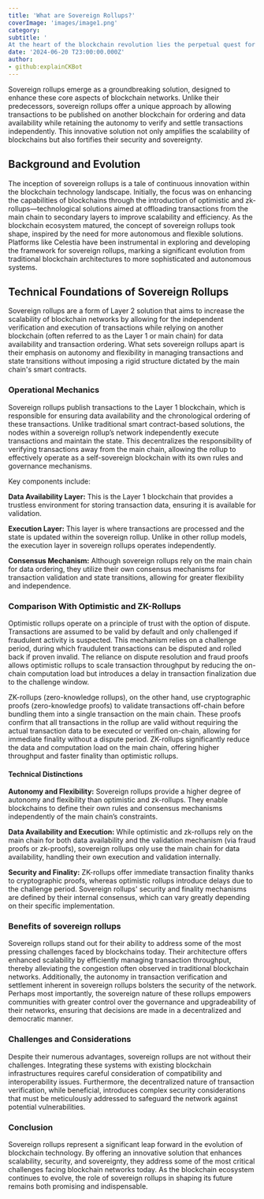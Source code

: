 ```yaml
---
title: 'What are Sovereign Rollups?'
coverImage: 'images/image1.png'
category:
subtitle: '
At the heart of the blockchain revolution lies the perpetual quest for scalability, security, and decentralization.'
date: '2024-06-20 T23:00:00.000Z'
author:
- github:explainCKBot
---
```


Sovereign rollups emerge as a groundbreaking solution, designed to enhance these core aspects of blockchain networks. Unlike their predecessors, sovereign rollups offer a unique approach by allowing transactions to be published on another blockchain for ordering and data availability while retaining the autonomy to verify and settle transactions independently. This innovative solution not only amplifies the scalability of blockchains but also fortifies their security and sovereignty.


## Background and Evolution

The inception of sovereign rollups is a tale of continuous innovation within the blockchain technology landscape. Initially, the focus was on enhancing the capabilities of blockchains through the introduction of optimistic and zk-rollups—technological solutions aimed at offloading transactions from the main chain to secondary layers to improve scalability and efficiency. As the blockchain ecosystem matured, the concept of sovereign rollups took shape, inspired by the need for more autonomous and flexible solutions. Platforms like Celestia have been instrumental in exploring and developing the framework for sovereign rollups, marking a significant evolution from traditional blockchain architectures to more sophisticated and autonomous systems.


## Technical Foundations of Sovereign Rollups

Sovereign rollups are a form of Layer 2 solution that aims to increase the scalability of blockchain networks by allowing for the independent verification and execution of transactions while relying on another blockchain (often referred to as the Layer 1 or main chain) for data availability and transaction ordering. What sets sovereign rollups apart is their emphasis on autonomy and flexibility in managing transactions and state transitions without imposing a rigid structure dictated by the main chain's smart contracts.


### Operational Mechanics

Sovereign rollups publish transactions to the Layer 1 blockchain, which is responsible for ensuring data availability and the chronological ordering of these transactions. Unlike traditional smart contract-based solutions, the nodes within a sovereign rollup’s network independently execute transactions and maintain the state. This decentralizes the responsibility of verifying transactions away from the main chain, allowing the rollup to effectively operate as a self-sovereign blockchain with its own rules and governance mechanisms.

Key components include:

**Data Availability Layer:** This is the Layer 1 blockchain that provides a trustless environment for storing transaction data, ensuring it is available for validation.

**Execution Layer:** This layer is where transactions are processed and the state is updated within the sovereign rollup. Unlike in other rollup models, the execution layer in sovereign rollups operates independently.

**Consensus Mechanism:** Although sovereign rollups rely on the main chain for data ordering, they utilize their own consensus mechanisms for transaction validation and state transitions, allowing for greater flexibility and independence.


### Comparison With Optimistic and ZK-Rollups

Optimistic rollups operate on a principle of trust with the option of dispute. Transactions are assumed to be valid by default and only challenged if fraudulent activity is suspected. This mechanism relies on a challenge period, during which fraudulent transactions can be disputed and rolled back if proven invalid. The reliance on dispute resolution and fraud proofs allows optimistic rollups to scale transaction throughput by reducing the on-chain computation load but introduces a delay in transaction finalization due to the challenge window.

ZK-rollups (zero-knowledge rollups), on the other hand, use cryptographic proofs (zero-knowledge proofs) to validate transactions off-chain before bundling them into a single transaction on the main chain. These proofs confirm that all transactions in the rollup are valid without requiring the actual transaction data to be executed or verified on-chain, allowing for immediate finality without a dispute period. ZK-rollups significantly reduce the data and computation load on the main chain, offering higher throughput and faster finality than optimistic rollups.


#### Technical Distinctions

**Autonomy and Flexibility:** Sovereign rollups provide a higher degree of autonomy and flexibility than optimistic and zk-rollups. They enable blockchains to define their own rules and consensus mechanisms independently of the main chain’s constraints.

**Data Availability and Execution:** While optimistic and zk-rollups rely on the main chain for both data availability and the validation mechanism (via fraud proofs or zk-proofs), sovereign rollups only use the main chain for data availability, handling their own execution and validation internally.

**Security and Finality:** ZK-rollups offer immediate transaction finality thanks to cryptographic proofs, whereas optimistic rollups introduce delays due to the challenge period. Sovereign rollups' security and finality mechanisms are defined by their internal consensus, which can vary greatly depending on their specific implementation.


### Benefits of sovereign rollups

Sovereign rollups stand out for their ability to address some of the most pressing challenges faced by blockchains today. Their architecture offers enhanced scalability by efficiently managing transaction throughput, thereby alleviating the congestion often observed in traditional blockchain networks. Additionally, the autonomy in transaction verification and settlement inherent in sovereign rollups bolsters the security of the network. Perhaps most importantly, the sovereign nature of these rollups empowers communities with greater control over the governance and upgradeability of their networks, ensuring that decisions are made in a decentralized and democratic manner.


### Challenges and Considerations

Despite their numerous advantages, sovereign rollups are not without their challenges. Integrating these systems with existing blockchain infrastructures requires careful consideration of compatibility and interoperability issues. Furthermore, the decentralized nature of transaction verification, while beneficial, introduces complex security considerations that must be meticulously addressed to safeguard the network against potential vulnerabilities.


### Conclusion

Sovereign rollups represent a significant leap forward in the evolution of blockchain technology. By offering an innovative solution that enhances scalability, security, and sovereignty, they address some of the most critical challenges facing blockchain networks today. As the blockchain ecosystem continues to evolve, the role of sovereign rollups in shaping its future remains both promising and indispensable.
